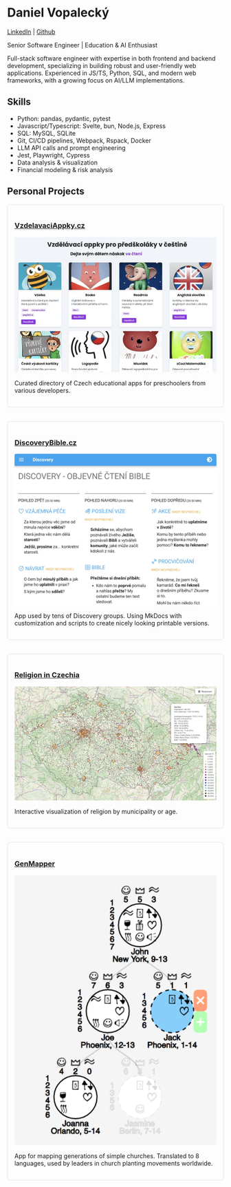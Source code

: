 # Daniel Vopalecký
[LinkedIn](https://linkedin.com/in/danielvopalecky) | [Github](https://github.com/dvopalecky)

Senior Software Engineer | Education & AI Enthusiast

Full-stack software engineer with expertise in both frontend and backend development, specializing in building robust and user-friendly web applications. Experienced in JS/TS, Python, SQL, and modern web frameworks, with a growing focus on AI/LLM implementations.

## Skills
- Python: pandas, pydantic, pytest
- Javascript/Typescript: Svelte, bun, Node.js, Express
- SQL: MySQL, SQLite
- Git, CI/CD pipelines, Webpack, Rspack, Docker
- LLM API calls and prompt engineering
- Jest, Playwright, Cypress
- Data analysis & visualization
- Financial modeling & risk analysis

## Personal Projects

<div style="display: grid; grid-template-columns: repeat(auto-fit, minmax(400px, 1fr)); gap: 1rem;">

<div style="border: 1px solid #e1e4e8; border-radius: 6px; padding: 1rem; margin-bottom: 1rem;">
    <h3><a href="https://vzdelavaciappky.cz">VzdelavaciAppky.cz</a></h3>
    <img src="assets/vzdelavaci-appky-preview.jpg" alt="VzdelavaciAppky Screenshot" style="width: 100%; border-radius: 4px;">
    <p>Curated directory of Czech educational apps for preschoolers from various developers.</p>
</div>

<div style="border: 1px solid #e1e4e8; border-radius: 6px; padding: 1rem; margin-bottom: 1rem;">
    <h3><a href="https://discoverybible.cz">DiscoveryBible.cz</a></h3>
    <img src="assets/discovery-preview.jpg" alt="DiscoveryBible Screenshot" style="width: 100%; border-radius: 4px;">
    <p>App used by tens of Discovery groups. Using MkDocs with customization and scripts to create nicely looking printable versions.</p>
</div>

<div style="border: 1px solid #e1e4e8; border-radius: 6px; padding: 1rem; margin-bottom: 1rem;">
    <h3><a href="https://dvopalecky.github.io/nabozenstvi-v-cesku-mapa/obce.html">Religion in Czechia</a></h3>
    <img src="assets/religion-preview.jpg" alt="Religion in Czechia Screenshot" style="width: 100%; border-radius: 4px;">
    <p>Interactive visualization of religion by municipality or age.</p>
</div>

<div style="border: 1px solid #e1e4e8; border-radius: 6px; padding: 1rem; margin-bottom: 1rem;">
    <h3><a href="https://dvopalecky.github.io/gen-mapper/">GenMapper</a></h3>
    <img src="assets/genmapper-preview.png" alt="GenMapper Screenshot" style="width: 100%; border-radius: 4px;">
    <p>App for mapping generations of simple churches. Translated to 8 languages, used by leaders in church planting movements worldwide.</p>
</div>

</div>
